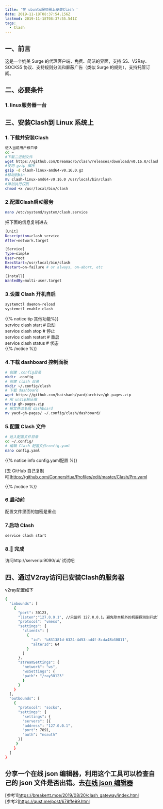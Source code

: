 ```yaml
---
title: '在 ubuntu服务器上安装Clash '
date: 2019-11-18T08:37:54.156Z
lastmod: 2019-11-18T08:37:55.541Z
tags:
  - Clash
---
```

## 一、前言
这是一个媲美 Surge 的代理客户端，免费、简洁的界面，支持 SS、V2Ray、SOCKS5 协议、支持规则分流和屏蔽广告（类似 Surge 的规则），支持托管订阅。
## 二、必要条件
### 1. linux服务器一台
## 三、安装Clash到 Linux 系统上

### 1. 下载并安装Clash

```bash
进入当前用户根目录
cd ~
#下载二进制文件
wget https://github.com/Dreamacro/clash/releases/download/v0.16.0/clash-linux-amd64-v0.16.0.gz 
#使用 gzip 解压
gzip -d clash-linux-amd64-v0.16.0.gz 
#移动到bin
mv clash-linux-amd64-v0.16.0 /usr/local/bin/clash 
#添加执行权限
chmod +x /usr/local/bin/clash 
```

### 2.配置Clash启动服务

```bash
nano /etc/systemd/system/clash.service
```
把下面的信息复制进去
```bash
[Unit]
Description=clash service
After=network.target

[Service]
Type=simple
User=root
ExecStart=/usr/local/bin/clash
Restart=on-failure # or always, on-abort, etc

[Install]
WantedBy=multi-user.target
```


### 3.设置 Clash 开机自启

```bash
systemctl daemon-reload
systemctl enable clash
```

{{% notice tip 其他功能%}}  
service clash start    # 启动    
service clash stop     # 停止  
service clash restart  # 重启  
service clash status   # 状态  
{{% /notice %}}

### 4.下载 dashboard 控制面板

```bash
# 创建 .config目录
mkdir .config 
# 创建 clash 目录
mkdir ~/.config/clash
# 下载 dashboard
wget https://github.com/haishanh/yacd/archive/gh-pages.zip
# 用 unzip解压缩 
unzip gh-pages.zip
# 把文件改名层 dashboard
mv yacd-gh-pages/ ~/.config/clash/dashboard/
```



### 5.配置 Clash 文件

```bash
# 进入配置文件目录
cd ~/.config/
# 编辑 Clash 配置文件config.yaml
nano config.yaml

```

{{% notice info config.yaml配置 %}}

[去 GitHub 自己复制吧]<https://github.com/ConnersHua/Profiles/edit/master/Clash/Pro.yaml>

{{% /notice %}}

### 6.启动前

配置文件里面的加密是重点

### 7.启动 Clash

```bash
service clash start
```

### 8.:tada: 完成

访问http://serverip:9090/ui/ 试试吧

## 四、通过V2ray访问已安装Clash的服务器

v2ray配置如下
```bash
{
  "inbounds": [
    {
      "port": 30123,
      "listen":"127.0.0.1", //只监听 127.0.0.1，避免除本机外的机器探测到开放了 30123 端口
      "protocol": "vmess",
      "settings": {
        "clients": [
          {
            "id": "b831381d-6324-4d53-ad4f-8cda48b30811",
            "alterId": 64
          }
        ]
      },
      "streamSettings": {
        "network": "ws",
        "wsSettings": {
        "path": "/ray30123"
        }
      }
    }
  ],
  "outbounds": [
    {
      "protocol": "socks",
      "settings": {
        "settings": {
        "servers": [{
        "address": "127.0.0.1",
        "port": 7891,
        "auth": "noauth"
      }]
     }
    }
  ]
}
```    
分享一个在线 json 编辑器，利用这个工具可以检查自己的 json 文件是否出错。去[在线 json 编辑器](http://jsoneditoronline.org/)
------
[参考1]<https://breakertt.moe/2019/08/20/clash_gateway/index.html>    
[参考2]<https://qust.me/post/678ffe99.html>
